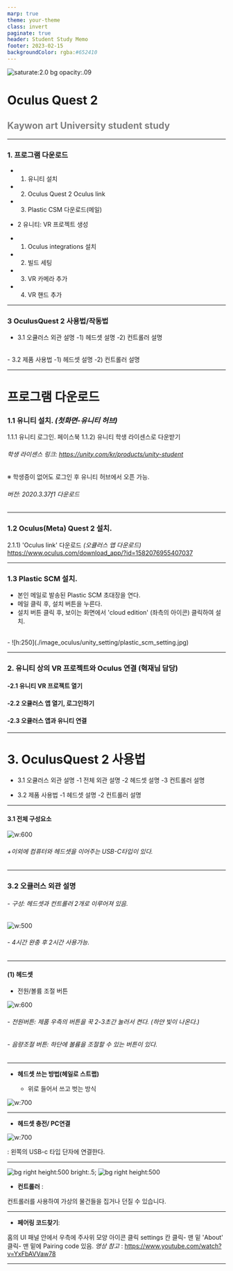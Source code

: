 ```yaml
---
marp: true
theme: your-theme
class: invert
paginate: true
header: Student Study Memo
footer: 2023-02-15
backgroundColor: rgba:#652410
---
```

<!--_color: white-->
![saturate:2.0 bg opacity:.09](./oculusquest2/oculus.jpg)

#  <!--fit--> Oculus Quest 2 
## <span style="color: grey">Kaywon art University student study</span>

---

### 1. 프로그램 다운로드
 - 1. 유니티 설치
 - 2. Oculus Quest 2 Oculus link
 - 3. Plastic CSM 다운로드(메일)

 - 2   유니티: VR 프로젝트 생성
- 1. Oculus integrations 설치
- 2. 빌드 세팅
- 3. VR 카메라 추가
 - 4. VR 핸드 추가

---

### 3  OculusQuest 2 사용법/작동법

 - 3.1 오큘러스 외관 설명
      -1) 헤드셋 설명
      -2) 컨트롤러 설명
<br>
 - 3.2 제품 사용법
     -1) 헤드셋 설명
     -2) 컨트롤러 설명

---

# 프로그램 다운로드

### 1.1 유니티 설치. _(첫화면-유니티 허브)_

1.1.1 유니티 로그인. 페이스북 
1.1.2) 유니티 학생 라이센스로 다운받기
###### 학생 라이센스 링크: https://unity.com/kr/products/unity-student
※ 학생증이 없어도 로그인 후 유니티 허브에서 오픈 가능.

######  버전: 2020.3.37f1 다운로드

---

### 1.2 Oculus(Meta) Quest 2 설치.

2.1.1) 'Oculus link' 다운로드 _(오큘러스 앱 다운로드)_
https://www.oculus.com/download_app/?id=1582076955407037


---

### 1.3 Plastic SCM 설치.

- 본인 메일로 발송된 Plastic SCM 초대장을 연다.
- 메일 클릭 후, 설치 버튼을 누른다.
- 설치 버튼 클릭 후, 보이는 화면에서 'cloud edition' (좌측의 아이콘) 클릭하여 설치. 
<br>
- ![h:250](./image_oculus/unity_setting/plastic_scm_setting.jpg) 

---

### 2.  유니티 상의 VR 프로젝트와 Oculus 연결 (혁재님 담당)

#### -2.1 유니티 VR 프로젝트 열기
#### -2.2 오큘러스 앱 열기, 로그인하기
#### -2.3 오큘러스 앱과 유니티 연결 

---

# 3.  OculusQuest 2 사용법

 - 3.1 오큘러스 외관 설명
      -1 전체 외관 설명
      -2 헤드셋 설명
      -3 컨트롤러 설명

 - 3.2 제품 사용법
     -1 헤드셋 설명
     -2 컨트롤러 설명

---

#### 3.1 전체 구성요소

![w:600](./oculusquest2/all.png)

###### +이외에 컴퓨터와 헤드셋을 이어주는 USB-C타입이 있다.

---

### 3.2 오큘러스 외관 설명

###### - 구성: 헤드셋과 컨트롤러 2개로 이루어져 있음.

![w:500](./oculusquest2/oculus.jpg)

###### - 4시간 완충 후 2시간 사용가능.

---

#### (1) 헤드셋

- 전원/볼륨 조절 버튼 

![w:600](./oculusquest2/power_volumn_button.jpg)

###### - 전원버튼: 제품 우측의 버튼을 꾹 2-3초간 눌러서 켠다. (하얀 빛이 나온다.)
###### - 음량조절 버튼: 하단에 볼륨을 조절할 수 있는 버튼이 있다.


---

- **헤드셋 쓰는 방법(헤일로 스트랩)**

   - 위로 들어서 쓰고 벗는 방식 <br>

![w:700](./oculusquest2/onhead.png)

---

-  **헤드셋 충전/ PC연결** 

![w:700](./oculusquest2/charge_connect.jpg)

: 왼쪽의 USB-c 타입 단자에 연결한다.




---

![bg right height:500 bright:.5;](./oculusquest2/left.png)
![bg right height:500](./oculusquest2/right.png)

- **컨트롤러** : 

컨트롤러를 사용하여 가상의 물건들을 집거나 던질 수 있습니다.





---


 - **페어링 코드찾기**: 

홈의 UI 패널 안에서 우측에 주사위 모양 아이콘 클릭
settings 칸 클릭- 맨 밑 'About' 클릭- 맨 밑에 Pairing code 있음.
_영상 참고_ : https://www.youtube.com/watch?v=YxFbAVVaw78 

---


